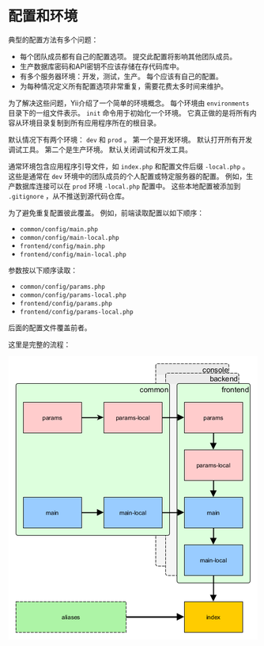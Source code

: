 配置和环境
==============================

典型的配置方法有多个问题：

- 每个团队成员都有自己的配置选项。 提交此配置将影响其他团队成员。
- 生产数据库密码和API密钥不应该存储在存代码库中。
- 有多个服务器环境：开发，测试，生产。 每个应该有自己的配置。
- 为每种情况定义所有配置选项非常重复，需要花费太多时间来维护。

为了解决这些问题，Yii介绍了一个简单的环境概念。 每个环境由 `environments` 目录下的一组文件表示。  `init` 命令用于初始化一个环境。 它真正做的是将所有内容从环境目录复制到所有应用程序所在的根目录。

默认情况下有两个环境： `dev` 和 `prod` 。 第一个是开发环境。 默认打开所有开发调试工具。 第二个是生产环境。 默认关闭调试和开发工具。

通常环境包含应用程序引导文件，如 `index.php` 和配置文件后缀 `-local.php` 。 这些是通常在 `dev` 环境中的团队成员的个人配置或特定服务器的配置。 例如，生产数据库连接可以在 `prod` 环境 `-local.php` 配置中。 这些本地配置被添加到 `.gitignore` ，从不推送到源代码仓库。

为了避免重复配置彼此覆盖。 例如，前端读取配置以如下顺序：

- `common/config/main.php`
- `common/config/main-local.php`
- `frontend/config/main.php`
- `frontend/config/main-local.php`

参数按以下顺序读取：

- `common/config/params.php`
- `common/config/params-local.php`
- `frontend/config/params.php`
- `frontend/config/params-local.php`

后面的配置文件覆盖前者。

这里是完整的流程：

![Advanced application configs](images/advanced-app-configs.png)

